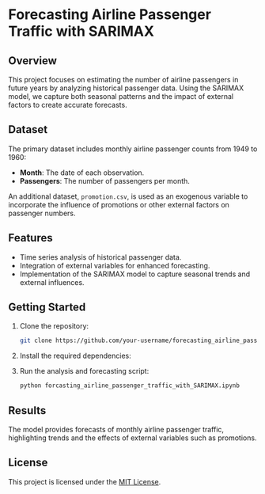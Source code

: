 # Forecasting Airline Passenger Traffic with SARIMAX

## Overview
This project focuses on estimating the number of airline passengers in future years by analyzing historical passenger data. Using the SARIMAX model, we capture both seasonal patterns and the impact of external factors to create accurate forecasts.

## Dataset
The primary dataset includes monthly airline passenger counts from 1949 to 1960:
- **Month**: The date of each observation.
- **Passengers**: The number of passengers per month.

An additional dataset, `promotion.csv`, is used as an exogenous variable to incorporate the influence of promotions or other external factors on passenger numbers.

## Features
- Time series analysis of historical passenger data.
- Integration of external variables for enhanced forecasting.
- Implementation of the SARIMAX model to capture seasonal trends and external influences.

## Getting Started
1. Clone the repository:
   ```bash
   git clone https://github.com/your-username/forecasting_airline_passenger_traffic_with_SARIMAX.git
   ```
2. Install the required dependencies:
   
3. Run the analysis and forecasting script:
   ```bash
   python forcasting_airline_passenger_traffic_with_SARIMAX.ipynb
   ```

## Results
The model provides forecasts of monthly airline passenger traffic, highlighting trends and the effects of external variables such as promotions.

## License
This project is licensed under the [MIT License](LICENSE).

